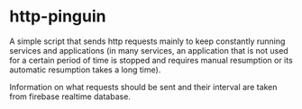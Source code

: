 # http-pinguin

A simple script that sends http requests mainly to keep constantly running services and applications (in many services, an application that is not used for a certain period of time is stopped and requires manual resumption or its automatic resumption takes a long time).

Information on what requests should be sent and their interval are taken from firebase realtime database.
